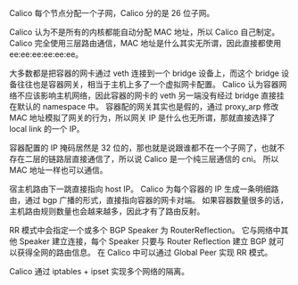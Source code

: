 Calico 每个节点分配一个子网，Calico 分的是 26 位子网。

Calico 认为不是所有的内核都能自动分配 MAC 地址，所以 Calico 自己制定。
Calico 完全使用三层路由通信，MAC 地址是什么其实无所谓，因此直接都使用 ee:ee:ee:ee:ee:ee。

大多数都是把容器的网卡通过 veth 连接到一个 bridge 设备上，而这个 bridge 设备往往也是容器网关，相当于主机上多了一个虚拟网卡配置。
Calico 认为容器网络不应该影响主机网络，因此容器的网卡的 veth 另一端没有经过 bridge 直接挂在默认的 namespace 中。
容器配的网关其实也是假的，通过 proxy_arp 修改 MAC 地址模拟了网关的行为，所以网关 IP 是什么也无所谓，那就直接选择了 local link 的一个 IP。

容器配置的 IP 掩码居然是 32 位的，那也就是说跟谁都不在一个子网了，也就不存在二层的链路层直接通信了，所以说 Calico 是一个纯三层通信的 cni。
所以 MAC 地址一样也可以通信。

宿主机路由下一跳直接指向 host IP。
Calico 为每个容器的 IP 生成一条明细路由，通过 bgp 广播的形式，直接指向容器的网卡对端。
如果容器数量很多的话，主机路由规则数量也会越来越多，因此才有了路由反射。

RR 模式中会指定一个或多个 BGP Speaker 为 RouterReflection。
它与网络中其他 Speaker 建立连接，每个 Speaker 只要与 Router Reflection 建立 BGP 就可以获得全网的路由信息。
在 Calico 中可以通过 Global Peer 实现 RR 模式。

Calico 通过 iptables + ipset 实现多个网络的隔离。


